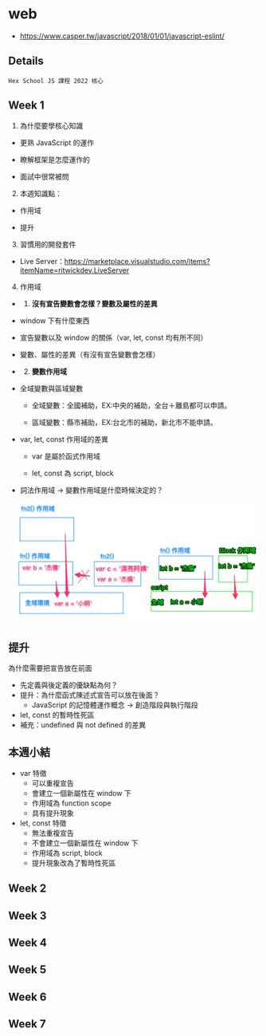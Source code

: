 # web

- https://www.casper.tw/javascript/2018/01/01/javascript-eslint/

## Details

```
Hex School JS 課程 2022 核心
```

## Week 1

1.  為什麼要學核心知識

- 更熟 JavaScript 的運作

- 瞭解框架是怎麼運作的

- 面試中很常被問


2. 本週知識點：

- 作用域

- 提升

3. 習慣用的開發套件

- Live Server：https://marketplace.visualstudio.com/items?itemName=ritwickdey.LiveServer

4. 作用域

- 1. **沒有宣告變數會怎樣？變數及屬性的差異**

- window 下有什麼東西

- 宣告變數以及 window 的關係（var, let, const 均有所不同）

- 變數、屬性的差異（有沒有宣告變數會怎樣）

- 2. **變數作用域**

- 全域變數與區域變數

  - 全域變數：全國補助，EX:中央的補助，全台＋離島都可以申請。

  - 區域變數：縣市補助，EX:台北市的補助，新北市不能申請。

- var, let, const 作用域的差異

    - var 是屬於函式作用域

    - let, const 為 script, block
    
- 詞法作用域 → 變數作用域是什麼時候決定的？

![](core-1-1.png)


## 提升

為什麼需要把宣告放在前面

- 先定義與後定義的優缺點為何？
- 提升：為什麼函式陳述式宣告可以放在後面？
    - JavaScript 的記憶體運作概念 → 創造階段與執行階段
- let, const 的暫時性死區
- 補充：undefined 與 not defined 的差異

## 本週小結

- var 特徵
    - 可以重複宣告
    - 會建立一個新屬性在 window 下
    - 作用域為 function scope
    - 具有提升現象
- let, const 特徵
    - 無法重複宣告
    - 不會建立一個新屬性在 window 下
    - 作用域為 script, block
    - 提升現象改為了暫時性死區

## Week 2

## Week 3

## Week 4

## Week 5

## Week 6

## Week 7

